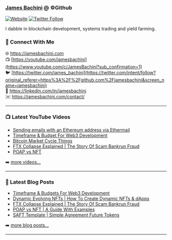 ### [James Bachini][website] @ ⚙️Github

[![Website](https://img.shields.io/website?label=jamesbachini.com&style=for-the-badge&url=https%3A%2F%2Fjamesbachini.com)](https://jamesbachini.com)
[![Twitter Follow](https://img.shields.io/twitter/follow/james_bachini?color=1DA1F2&logo=twitter&style=for-the-badge)](https://twitter.com/intent/follow?original_referer=https%3A%2F%2Fgithub.com%2Fjamesbachini&screen_name=jamesbachini)

I dabble in blockchain development, systems trading and yield farming.

### 👋 Connect With Me

🌐 https://jamesbachini.com
<br />
📺 [https://youtube.com/jamesbachini](https://www.youtube.com/c/JamesBachini?sub_confirmation=1)
<br />
🐦 [https://twitter.com/james_bachini](https://twitter.com/intent/follow?original_referer=https%3A%2F%2Fgithub.com%2Fjamesbachini&screen_name=jamesbachini)
<br />
👔 https://linkedin.com/in/jamesbachini
<br />
✉️ https://jamesbachini.com/contact/

---

### 📺 Latest YouTube Videos

<!-- YOUTUBE:START -->
- [Sending emails with an Ethereum address via Ethermail](https://www.youtube.com/watch?v=Q1v8B2Whh6o)
- [Timeframe &amp; Budget For Web3 Development](https://www.youtube.com/watch?v=OiILAG9x25I)
- [Bitcoin Market Cycle Things](https://www.youtube.com/watch?v=sWbtAhXkWgw)
- [FTX Collapse Explained | The Story Of Scam Bankrun Fraud](https://www.youtube.com/watch?v=j2sPqsVIR9U)
- [POAP vs NFT](https://www.youtube.com/watch?v=OXlCGkjH5vg)
<!-- YOUTUBE:END -->

➡️ [more videos...](https://youtube.com/jamesbachini)

---

### 📝 Latest Blog Posts

<!-- BLOG-POST-LIST:START -->
- [Timeframe &amp; Budgets For Web3 Development](https://jamesbachini.com/web3-development/)
- [Dynamic Evolving NFTs | How To Create Dynamic NFTs &amp; dApps](https://jamesbachini.com/dynamic-nfts/)
- [FTX Collapse Explained | The Story Of Scam Bankrun Fraud](https://jamesbachini.com/ftx-collapse/)
- [POAP vs NFT | A Guide With Examples](https://jamesbachini.com/poap-vs-nft/)
- [SAFT Template | Simple Agreement Future Tokens](https://jamesbachini.com/saft/)
<!-- BLOG-POST-LIST:END -->

➡️ [more blog posts...](https://jamesbachini.com)

---

[website]: https://jamesbachini.com
[twitter]: https://twitter.com/james_bachini
[youtube]: https://youtube.com/jamesbachini
[linkedin]: https://linkedin.com/in/jamesbachini
